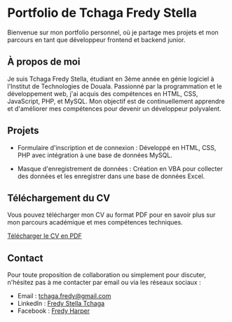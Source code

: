 # Portfolio de Tchaga Fredy Stella

Bienvenue sur mon portfolio personnel, où je partage mes projets et mon parcours en tant que développeur frontend et backend junior.

## À propos de moi

Je suis Tchaga Fredy Stella, étudiant en 3ème année en génie logiciel à l'Institut de Technologies de Douala. Passionné par la programmation et le développement web, j'ai acquis des compétences en HTML, CSS, JavaScript, PHP, et MySQL. Mon objectif est de continuellement apprendre et d'améliorer mes compétences pour devenir un développeur polyvalent.

## Projets

- Formulaire d'inscription et de connexion : Développé en HTML, CSS, PHP avec intégration à une base de données MySQL.
  
- Masque d'enregistrement de données : Création en VBA pour collecter des données et les enregistrer dans une base de données Excel.

## Téléchargement du CV

Vous pouvez télécharger mon CV au format PDF pour en savoir plus sur mon parcours académique et mes compétences techniques.

[Télécharger le CV en PDF](cv_Stella_Tchaga.pdf)

## Contact

Pour toute proposition de collaboration ou simplement pour discuter, n'hésitez pas à me contacter par email ou via les réseaux sociaux :

- Email : tchaga.fredy@gmail.com
- LinkedIn : [Fredy Stella Tchaga](https://www.linkedin.com/in/fredy-stella-tchaga-847a26252)
- Facebook : [Fredy Harper](https://www.facebook.com/fredyharper)
